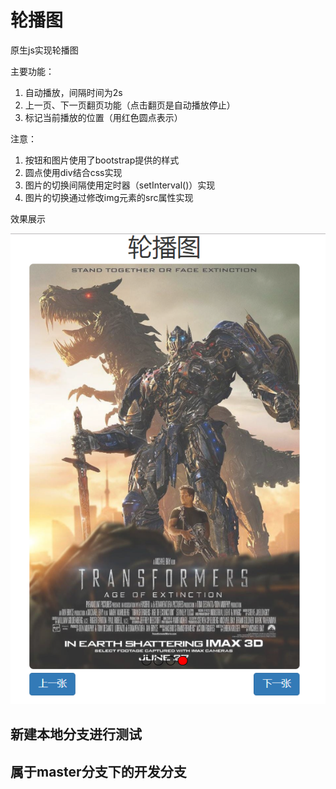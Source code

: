 # 轮播图
原生js实现轮播图

主要功能：
1. 自动播放，间隔时间为2s
2. 上一页、下一页翻页功能（点击翻页是自动播放停止）
3. 标记当前播放的位置（用红色圆点表示）

注意：
1. 按钮和图片使用了bootstrap提供的样式
2. 圆点使用div结合css实现
3. 图片的切换间隔使用定时器（setInterval()）实现
4. 图片的切换通过修改img元素的src属性实现

效果展示

![slideshow](https://github.com/windofme1109/slideshow/blob/master/pic/slide-show.png)

## 新建本地分支进行测试
## 属于master分支下的开发分支